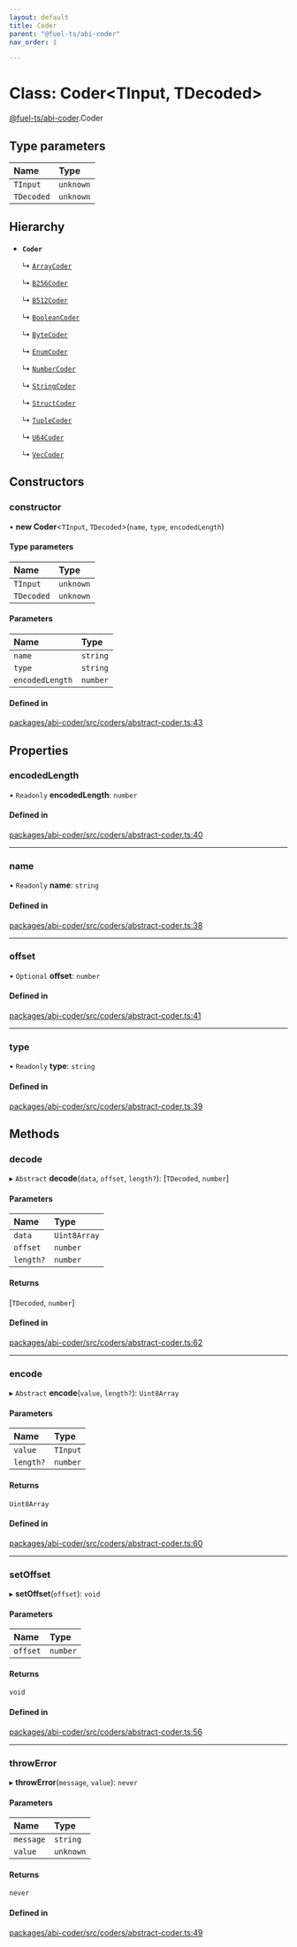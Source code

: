 ```yaml
---
layout: default
title: Coder
parent: "@fuel-ts/abi-coder"
nav_order: 1

---
```


# Class: Coder<TInput, TDecoded\>

[@fuel-ts/abi-coder](../index.md).Coder

## Type parameters

| Name | Type |
| :------ | :------ |
| `TInput` | `unknown` |
| `TDecoded` | `unknown` |

## Hierarchy

- **`Coder`**

  ↳ [`ArrayCoder`](ArrayCoder.md)

  ↳ [`B256Coder`](B256Coder.md)

  ↳ [`B512Coder`](B512Coder.md)

  ↳ [`BooleanCoder`](BooleanCoder.md)

  ↳ [`ByteCoder`](ByteCoder.md)

  ↳ [`EnumCoder`](EnumCoder.md)

  ↳ [`NumberCoder`](NumberCoder.md)

  ↳ [`StringCoder`](StringCoder.md)

  ↳ [`StructCoder`](StructCoder.md)

  ↳ [`TupleCoder`](TupleCoder.md)

  ↳ [`U64Coder`](U64Coder.md)

  ↳ [`VecCoder`](VecCoder.md)

## Constructors

### constructor

• **new Coder**<`TInput`, `TDecoded`\>(`name`, `type`, `encodedLength`)

#### Type parameters

| Name | Type |
| :------ | :------ |
| `TInput` | `unknown` |
| `TDecoded` | `unknown` |

#### Parameters

| Name | Type |
| :------ | :------ |
| `name` | `string` |
| `type` | `string` |
| `encodedLength` | `number` |

#### Defined in

[packages/abi-coder/src/coders/abstract-coder.ts:43](https://github.com/FuelLabs/fuels-ts/blob/master/packages/abi-coder/src/coders/abstract-coder.ts#L43)

## Properties

### encodedLength

• `Readonly` **encodedLength**: `number`

#### Defined in

[packages/abi-coder/src/coders/abstract-coder.ts:40](https://github.com/FuelLabs/fuels-ts/blob/master/packages/abi-coder/src/coders/abstract-coder.ts#L40)

___

### name

• `Readonly` **name**: `string`

#### Defined in

[packages/abi-coder/src/coders/abstract-coder.ts:38](https://github.com/FuelLabs/fuels-ts/blob/master/packages/abi-coder/src/coders/abstract-coder.ts#L38)

___

### offset

• `Optional` **offset**: `number`

#### Defined in

[packages/abi-coder/src/coders/abstract-coder.ts:41](https://github.com/FuelLabs/fuels-ts/blob/master/packages/abi-coder/src/coders/abstract-coder.ts#L41)

___

### type

• `Readonly` **type**: `string`

#### Defined in

[packages/abi-coder/src/coders/abstract-coder.ts:39](https://github.com/FuelLabs/fuels-ts/blob/master/packages/abi-coder/src/coders/abstract-coder.ts#L39)

## Methods

### decode

▸ `Abstract` **decode**(`data`, `offset`, `length?`): [`TDecoded`, `number`]

#### Parameters

| Name | Type |
| :------ | :------ |
| `data` | `Uint8Array` |
| `offset` | `number` |
| `length?` | `number` |

#### Returns

[`TDecoded`, `number`]

#### Defined in

[packages/abi-coder/src/coders/abstract-coder.ts:62](https://github.com/FuelLabs/fuels-ts/blob/master/packages/abi-coder/src/coders/abstract-coder.ts#L62)

___

### encode

▸ `Abstract` **encode**(`value`, `length?`): `Uint8Array`

#### Parameters

| Name | Type |
| :------ | :------ |
| `value` | `TInput` |
| `length?` | `number` |

#### Returns

`Uint8Array`

#### Defined in

[packages/abi-coder/src/coders/abstract-coder.ts:60](https://github.com/FuelLabs/fuels-ts/blob/master/packages/abi-coder/src/coders/abstract-coder.ts#L60)

___

### setOffset

▸ **setOffset**(`offset`): `void`

#### Parameters

| Name | Type |
| :------ | :------ |
| `offset` | `number` |

#### Returns

`void`

#### Defined in

[packages/abi-coder/src/coders/abstract-coder.ts:56](https://github.com/FuelLabs/fuels-ts/blob/master/packages/abi-coder/src/coders/abstract-coder.ts#L56)

___

### throwError

▸ **throwError**(`message`, `value`): `never`

#### Parameters

| Name | Type |
| :------ | :------ |
| `message` | `string` |
| `value` | `unknown` |

#### Returns

`never`

#### Defined in

[packages/abi-coder/src/coders/abstract-coder.ts:49](https://github.com/FuelLabs/fuels-ts/blob/master/packages/abi-coder/src/coders/abstract-coder.ts#L49)
